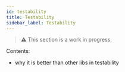```yaml
---
id: testability
title: Testability
sidebar_label: Testability
---
```

> ⚠️ This section is a work in progress.

Contents:

* why it is better than other libs in testability

